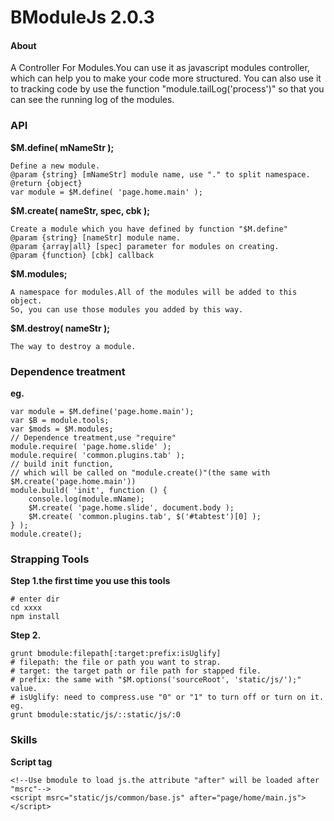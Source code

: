 BModuleJs 2.0.3
======

#### About
A Controller For Modules.You can use it as javascript modules controller, which can help you to make your code more structured.
You can also use it to tracking code by use the function "module.tailLog('process')" so that you can see the running log of the modules.

### API
__$M.define( mNameStr );__

    Define a new module.
    @param {string} [mNameStr] module name, use "." to split namespace.
    @return {object}
    var module = $M.define( 'page.home.main' );
    
__$M.create( nameStr, spec, cbk );__

    Create a module which you have defined by function "$M.define"
    @param {string} [nameStr] module name.
    @param {array|all} [spec] parameter for modules on creating.
    @param {function} [cbk] callback
    
__$M.modules;__

    A namespace for modules.All of the modules will be added to this object.
    So, you can use those modules you added by this way.
    
__$M.destroy( nameStr );__

    The way to destroy a module.

### Dependence treatment
__eg.__

    var module = $M.define('page.home.main');
    var $B = module.tools;
    var $mods = $M.modules;
    // Dependence treatment,use "require"
    module.require( 'page.home.slide' );
    module.require( 'common.plugins.tab' );
    // build init function, 
    // which will be called on "module.create()"(the same with $M.create('page.home.main'))
    module.build( 'init', function () {
        console.log(module.mName);
        $M.create( 'page.home.slide', document.body );
        $M.create( 'common.plugins.tab', $('#tabtest')[0] );
    } );
    module.create();
    

### Strapping Tools
__Step 1.the first time you use this tools__
    
    # enter dir
    cd xxxx
    npm install
    
__Step 2.__

    grunt bmodule:filepath[:target:prefix:isUglify]
    # filepath: the file or path you want to strap.
    # target: the target path or file path for stapped file.
    # prefix: the same with "$M.options('sourceRoot', 'static/js/');" value.
    # isUglify: need to compress.use "0" or "1" to turn off or turn on it.
    eg.
    grunt bmodule:static/js/::static/js/:0
    
### Skills
__Script tag__
    
    <!--Use bmodule to load js.the attribute "after" will be loaded after "msrc"-->
    <script msrc="static/js/common/base.js" after="page/home/main.js"></script>
    
